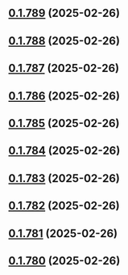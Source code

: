 ## [0.1.789](https://github.com/binary-braids/terraform-oracle/compare/v0.1.788...v0.1.789) (2025-02-26)



## [0.1.788](https://github.com/binary-braids/terraform-oracle/compare/v0.1.787...v0.1.788) (2025-02-26)



## [0.1.787](https://github.com/binary-braids/terraform-oracle/compare/v0.1.786...v0.1.787) (2025-02-26)



## [0.1.786](https://github.com/binary-braids/terraform-oracle/compare/v0.1.785...v0.1.786) (2025-02-26)



## [0.1.785](https://github.com/binary-braids/terraform-oracle/compare/v0.1.784...v0.1.785) (2025-02-26)



## [0.1.784](https://github.com/binary-braids/terraform-oracle/compare/v0.1.783...v0.1.784) (2025-02-26)



## [0.1.783](https://github.com/binary-braids/terraform-oracle/compare/v0.1.782...v0.1.783) (2025-02-26)



## [0.1.782](https://github.com/binary-braids/terraform-oracle/compare/v0.1.781...v0.1.782) (2025-02-26)



## [0.1.781](https://github.com/binary-braids/terraform-oracle/compare/v0.1.780...v0.1.781) (2025-02-26)



## [0.1.780](https://github.com/binary-braids/terraform-oracle/compare/v0.1.779...v0.1.780) (2025-02-26)



